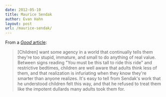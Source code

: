 ```yaml
---
date: 2012-05-10
title: Maurice Sendak
author: Evan Hahn
layout: post
url: /maurice-sendak/
---
```


From a [_Good_ article](http://www.good.is/post/the-key-to-maurice-sendak-s-success-with-children-his-contempt-for-adults/):

> [Children] want some agency in a world that continually tells them they're too stupid, immature, and small to do anything of real value. Between signs reading "You must be this tall to ride this ride" and restrictive bedtimes, children are well aware that adults think less of them, and that realization is infuriating when they know they're smarter than anyone realizes. It's easy to tell from Sendak's work that he understood children felt this way, and that he refused to treat them like the impotent dullards many adults took them for.
